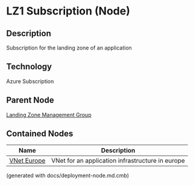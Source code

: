 # LZ1 Subscription (Node)
## Description
Subscription for the landing zone of an application

## Technology
Azure Subscription

## Parent Node
[Landing Zone Management Group](../../../mybank/it-management/azure/landing-zone-management-group.md)
## Contained Nodes
Name | Description 
---|---
[VNet Europe](../../../mybank/it-management/azure/alz1-vnet-europe.md) | VNet for an application infrastructure in europe


(generated with docs/deployment-node.md.cmb)
